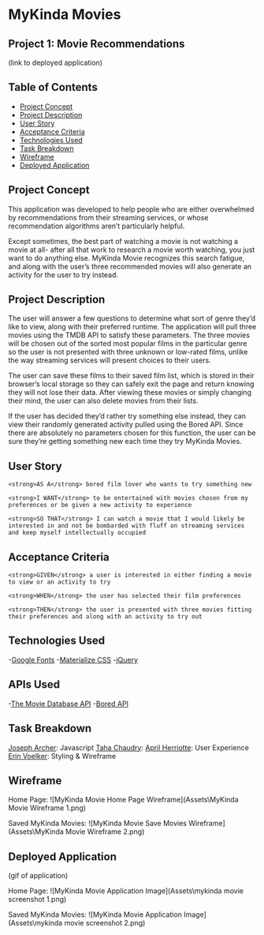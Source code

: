 # MyKinda Movies

## Project 1: Movie Recommendations
(link to deployed application)

## Table of Contents 
- [Project Concept](#project-concept)
- [Project Description](#project-description)
- [User Story](#user-story)
- [Acceptance Criteria](#acceptance-criteria)
- [Technologies Used](#technologies-used)
- [Task Breakdown](#task-breakdown)
- [Wireframe](#wireframe)
- [Deployed Application](#deployed-application)

## Project Concept

This application was developed to help people who are either overwhelmed by recommendations from their streaming services, or whose recommendation algorithms aren’t particularly helpful. 

Except sometimes, the best part of watching a movie is not watching a movie at all- after all that work to research a movie worth watching, you just want to do anything else. MyKinda Movie recognizes this search fatigue, and along with the user’s three recommended movies will also generate an activity for the user to try instead.

## Project Description

The user will answer a few questions to determine what sort of genre they’d like to view, along with their preferred runtime. The application will pull three movies using the TMDB API to satisfy these parameters. The three movies will be chosen out of the sorted most popular films in the particular genre so the user is not presented with three unknown or low-rated films, unlike the way streaming services will present choices to their users. 

The user can save these films to their saved film list, which is stored in their browser’s local storage so they can safely exit the page and return knowing they will not lose their data. After viewing these movies or simply changing their mind, the user can also delete movies from their lists. 

If the user has decided they’d rather try something else instead, they can view their randomly generated activity pulled using the Bored API. Since there are absolutely no parameters chosen for this function, the user can be sure they’re getting something new each time they try MyKinda Movies. 

## User Story

```
<strong>AS A</strong> bored film lover who wants to try something new

<strong>I WANT</strong> to be entertained with movies chosen from my preferences or be given a new activity to experience

<strong>SO THAT</strong> I can watch a movie that I would likely be interested in and not be bombarded with fluff on streaming services and keep myself intellectually occupied
```

## Acceptance Criteria

```
<strong>GIVEN</strong> a user is interested in either finding a movie to view or an activity to try

<strong>WHEN</strong> the user has selected their film preferences 

<strong>THEN</strong> the user is presented with three movies fitting their preferences and along with an activity to try out 
```

## Technologies Used

-[Google Fonts](https://fonts.google.com/)
-[Materialize CSS](https://materializecss.com/)
-[jQuery](https://jquery.com/)

## APIs Used

-[The Movie Database API](https://developers.themoviedb.org/3/getting-started/introduction)
-[Bored API](http://www.boredapi.com/)

## Task Breakdown

[Joseph Archer](https://github.com/Archer261): Javascript 
[Taha Chaudry](https://github.com/tahachaudhry): 
[April Herriotte](https://github.com/aherriotte): User Experience
[Erin Voelker](https://github.com/ekellv): Styling & Wireframe

## Wireframe
 
Home Page:
![MyKinda Movie Home Page Wireframe](Assets\MyKinda Movie Wireframe 1.png)

Saved MyKinda Movies:
![MyKinda Movie Save Movies Wireframe](Assets\MyKinda Movie Wireframe 2.png)


## Deployed Application 
(gif of application)

Home Page:
![MyKinda Movie Application Image](Assets\mykinda movie screenshot 1.png)

Saved MyKinda Movies:
![MyKinda Movie Application Image](Assets\mykinda movie screenshot 2.png)
